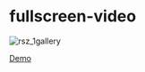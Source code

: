# fullscreen-video

![rsz_1gallery](https://user-images.githubusercontent.com/14862922/94515112-10a63f00-024d-11eb-8feb-2c479e4b50ac.png)

<a href="https://onydarrel.github.io/fullscreen-video/" target="_blank">Demo</a>
